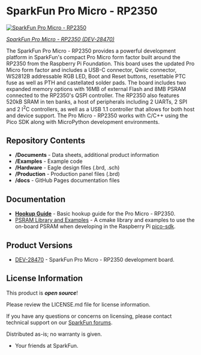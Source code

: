 SparkFun Pro Micro - RP2350
========================================

[![SparkFun Pro Micro - RP2350](https://cdn.sparkfun.com/r/600-600/assets/parts/2/5/1/6/2/DEV-24870-Pro-Micro-RP2350-Feature.jpg)](https://www.sparkfun.com/products/24870)

[*SparkFun Pro Micro - RP2350 (DEV-28470)*](https://www.sparkfun.com/products/24870)

The SparkFun Pro Micro - RP2350 provides a powerful development platform in SparkFun's compact Pro Micro form factor built around the RP2350 from the Raspberry Pi Foundation. This board uses the updated Pro Micro form factor and includes a USB-C connector, Qwiic connector, WS2812B addressable RGB LED, Boot and Reset buttons, resettable PTC fuse as well as PTH and castellated solder pads. The board includes two expanded memory options with 16MB of external Flash and 8MB PSRAM connected to the RP2350's QSPI controller. The RP2350 also features 520kB SRAM in ten banks, a host of peripherals including 2 UARTs, 2 SPI and 2 I<sup>2</sup>C controllers, as well as a USB 1.1 controller that allows for both host and device support. The Pro Micro - RP2350 works with C/C++ using the Pico SDK along with MicroPython development environments. 

Repository Contents
-------------------

* **/Documents** - Data sheets, additional product information 
* **/Examples** - Example code 
* **/Hardware** - Eagle design files (.brd, .sch)
* **/Production** - Production panel files (.brd)
* **/docs** - GitHub Pages documentation files

Documentation
--------------
* **[Hookup Guide](https://sparkfun.github.io/SparkFun_Pro_Micro_RP2350)** - Basic hookup guide for the Pro Micro - RP2350.
* [PSRAM Library and Examples](https://github.com/sparkfun/sparkfun-pico) - A cmake library and examples to use the on-board PSRAM when developing in the Raspberry Pi [pico-sdk](https://github.com/raspberrypi/pico-sdk).

Product Versions
----------------
* [DEV-28470](https://www.sparkfun.com/products/24870) - SparkFun Pro Micro - RP2350 development board.

License Information
-------------------

This product is _**open source**_! 

Please review the LICENSE.md file for license information. 

If you have any questions or concerns on licensing, please contact technical support on our [SparkFun forums](https://forum.sparkfun.com/viewforum.php?f=152).

Distributed as-is; no warranty is given.

- Your friends at SparkFun.
